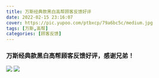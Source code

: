 ```yaml
---
title: 万斯经典款黑白高帮顾客反馈好评
date: 2022-02-15 23:16:07
cover: https://pic.yupoo.com/ptbxcp/79a6bc5c/medium.jpg
tags: [万斯,高帮]
categories: [顾客反馈]
---
```


###  万斯经典款黑白高帮顾客反馈好评，感谢兄弟！
![](https://pic.yupoo.com/ptbxcp/a52f478b/796a92bb.jpg)
![](https://pic.yupoo.com/ptbxcp/79a6bc5c/b3918157.jpg)

